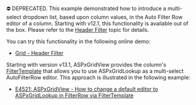 ⛔ DEPRECATED. This example demonstrated how to introduce a multi-select dropdown list, based upon column values, in the Auto Filter Row editor of a column. Starting with v12.1, this functionality is available out of the box. Please refer to the <a href="https://docs.devexpress.com/AspNet/4022/components/grid-view/visual-elements/header-filter">Header Filter</a> topic for details.

You can try this functionality in the following online demo:
- <a href="https://demos.devexpress.com/ASPxGridViewDemos/Filtering/HeaderFilter.aspx">Grid - Header Filter</a>


Starting with version v13.1, ASPxGridView provides the column's <a href="https://docs.devexpress.com/AspNet/DevExpress.Web.GridViewColumn.FilterTemplate">FilterTemplate</a> that allows you to use ASPxGridLookup as a multi-select AutoFilterRow editor. This approach is illustrated in the following example:
- <a href="https://www.devexpress.com/Support/Center/p/E4521">E4521: ASPxGridView - How to change a default editor to ASPxGridLookup in FilterRow via FilterTemplate</a>
